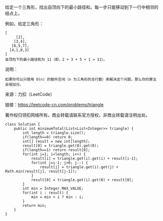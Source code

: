 给定一个三角形，找出自顶向下的最小路径和。每一步只能移动到下一行中相邻的结点上。

例如，给定三角形：
```
[
     [2],
    [3,4],
   [6,5,7],
  [4,1,8,3]
]
自顶向下的最小路径和为 11（即，2 + 3 + 5 + 1 = 11）。
```

说明：

`如果你可以只使用 O(n) 的额外空间（n 为三角形的总行数）来解决这个问题，那么你的算法会很加分。
`

来源：力扣（LeetCode）

链接：https://leetcode-cn.com/problems/triangle

著作权归领扣网络所有。商业转载请联系官方授权，非商业转载请注明出处。

```
class Solution {
    public int minimumTotal(List<List<Integer>> triangle) {
        int length = triangle.size();
        if(length==0) return 0;
        int[] result = new int[length];
        result[0] = triangle.get(0).get(0);
        if(length==1) return result[0];
        for(int i=1; i<length; i++) {
            result[i] = triangle.get(i).get(i) + result[i-1];
            for(int j=i-1; j>0; j--) {
                result[j] = triangle.get(i).get(j) + Math.min(result[j], result[j-1]);
            }
            result[0] = triangle.get(i).get(0) + result[0];
        }
        int min = Integer.MAX_VALUE;
        for(int i : result) {
            min = min < i ? min : i;
        }
        return min;
    }
}
```